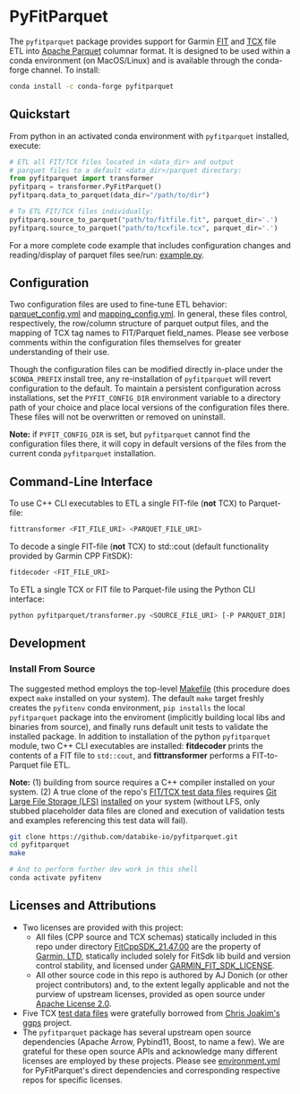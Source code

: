 # PyFitParquet

The ```pyfitparquet``` package provides support for Garmin [FIT](https://developer.garmin.com/fit/overview/) and [TCX](https://en.wikipedia.org/wiki/Training_Center_XML) file ETL into [Apache Parquet](https://parquet.apache.org/) columnar format. It is designed to be used within a conda environment (on MacOS/Linux) and is available through the conda-forge channel. To install:

```bash
conda install -c conda-forge pyfitparquet
```

## Quickstart

From python in an activated conda environment with ```pyfitparquet``` installed, execute:

```python
# ETL all FIT/TCX files located in <data_dir> and output 
# parquet files to a default <data_dir>/parquet directory:
from pyfitparquet import transformer
pyfitparq = transformer.PyFitParquet()
pyfitparq.data_to_parquet(data_dir="/path/to/dir")

# To ETL FIT/TCX files individually:
pyfitparq.source_to_parquet("path/to/fitfile.fit", parquet_dir='.')
pyfitparq.source_to_parquet("path/to/tcxfile.tcx", parquet_dir='.')
```

For a more complete code example that includes configuration changes and reading/display of parquet files see/run: [example.py](https://github.com/databike-io/pyfitparquet/blob/main/example.py).


## Configuration

Two configuration files are used to fine-tune ETL behavior: [parquet_config.yml](https://github.com/databike-io/pyfitparquet/blob/main/pyfitparquet/parquet_config.yml) and [mapping_config.yml](https://github.com/databike-io/pyfitparquet/blob/main/pyfitparquet/mapping_config.yml). In general, these files control, respectively, the row/column structure of parquet output files, and the mapping of TCX tag names to FIT/Parquet field_names. Please see verbose comments within the configuration files themselves for greater understanding of their use.  

Though the configuration files can be modified directly in-place under the ```$CONDA_PREFIX``` install tree, any re-installation of ```pyfitparquet``` will revert configuration to the default. To maintain a persistent configuration across installations, set the ```PYFIT_CONFIG_DIR``` environment variable to a directory path of your choice and place local versions of the configuration files there. These files will not be overwritten or removed on uninstall.  

**Note:** if ```PYFIT_CONFIG_DIR``` is set, but ```pyfitparquet``` cannot find the configuration files there, it will copy in default versions of the files from the current conda ```pyfitparquet``` installation.

## Command-Line Interface

To use C++ CLI executables to ETL a single FIT-file (**not** TCX) to Parquet-file:

```bash
fittransformer <FIT_FILE_URI> <PARQUET_FILE_URI> 
```

To decode a single FIT-file (**not** TCX) to std::cout (default functionality provided by Garmin CPP FitSDK):

```bash
fitdecoder <FIT_FILE_URI> 
```

To ETL a single TCX or FIT file to Parquet-file using the Python CLI interface:

```bash
python pyfitparquet/transformer.py <SOURCE_FILE_URI> [-P PARQUET_DIR] 
```

## Development

### Install From Source

The suggested method employs the top-level [Makefile](https://github.com/databike-io/pyfitparquet/blob/main/Makefile) (this procedure does expect ```make``` installed on your system). The default ```make``` target freshly creates the ```pyfitenv``` conda environment, ```pip installs``` the local ```pyfitparquet``` package into the enviroment (implicitly building local libs and binaries from source), and finally runs default unit tests to validate the installed package. In addition to installation of the python ```pyfitparquet``` module, two C++ CLI executables are installed: **fitdecoder** prints the contents of a FIT file to `std::cout`, and **fittransformer** performs a FIT-to-Parquet file ETL.  

**Note:** (1) building from source requires a C++ compiler installed on your system. (2) A true clone of the repo's [FIT/TCX test data files](https://github.com/databike-io/pyfitparquet/tree/main/test/fixtures) requires [Git Large File Storage (LFS)](https://git-lfs.github.com/) [installed](https://github.com/git-lfs/git-lfs/wiki/Installation) on your system (without LFS, only stubbed placeholder data files are cloned and execution of validation tests and examples referencing this test data will fail).

```bash
git clone https://github.com/databike-io/pyfitparquet.git
cd pyfitparquet
make

# And to perform further dev work in this shell
conda activate pyfitenv
```

## Licenses and Attributions

+ Two licenses are provided with this project:
  + All files (CPP source and TCX schemas) statically included in this repo under directory [FitCppSDK_21.47.00](https://github.com/databike-io/pyfitparquet/tree/main/pyfitparquet/FitCppSDK_21.47.00) are the property of [Garmin, LTD](https://developer.garmin.com/fit/download/), statically included solely for FitSdk lib build and version control stability, and licensed under [GARMIN_FIT_SDK_LICENSE](https://github.com/databike-io/pyfitparquet/tree/main/pyfitparquet/FitCppSDK_21.47.00/GARMIN_FIT_SDK_LICENSE).
  + All other source code in this repo is authored by AJ Donich (or other project contributors) and, to the extent legally applicable and not the purview of upstream licenses, provided as open source under [Apache License 2.0](https://github.com/databike-io/pyfitparquet/blob/main/LICENSE).
+ Five TCX [test data files](https://github.com/databike-io/pyfitparquet/tree/main/test/fixtures) were gratefully borrowed from [Chris Joakim's ggps](https://github.com/cjoakim/ggps) project.  
+ The ```pyfitparquet``` package has several upstream open source dependencies (Apache Arrow, Pybind11, Boost, to name a few). We are grateful for these open source APIs and acknowledge many different licenses are employed by these projects. Please see [environment.yml](https://github.com/databike-io/pyfitparquet/blob/main/environment.yml) for PyFitParquet's direct dependencies and corresponding respective repos for specific licenses.